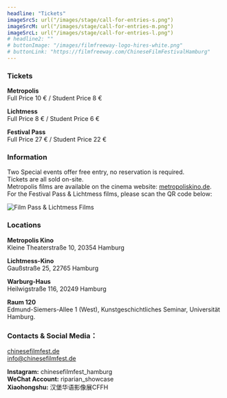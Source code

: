 ```yaml
---
headline: "Tickets"
imageSrcS: url("/images/stage/call-for-entries-s.png")
imageSrcM: url("/images/stage/call-for-entries-m.png")
imageSrcL: url("/images/stage/call-for-entries-l.png")
# headline2: ""
# buttonImage: "/images/filmfreeway-logo-hires-white.png"
# buttonLink: "https://filmfreeway.com/ChineseFilmFestivalHamburg"
---
```

### Tickets

**Metropolis**<br>
Full Price 10 €  / Student  Price 8 €

**Lichtmess**<br>
Full Price 8 € / Student  Price 6 € 

**Festival Pass**<br>
Full Price 27 € / Student Price 22 €

### Information

Two Special events offer free entry, no reservation is required.<br>
Tickets are all sold on-site.<br>
Metropolis films are available on the cinema website: <a href="https://metropoliskino.de" target="_blank">metropoliskino.de</a>.<br>
For the Festival Pass & Lichtmess films, please scan the QR code below:
<div class="downloads">
    <img src="/images/film-Pass.jpg" alt="Film Pass & Lichtmess Films" style="max-width: 250px; margin: 0;"/>
</div>


### Locations

**Metropolis Kino**<br>
Kleine Theaterstraße 10,
20354 Hamburg

**Lichtmess-Kino**<br>
Gaußstraße 25, 22765 Hamburg

**Warburg-Haus**<br>
Heilwigstraße 116, 20249 Hamburg

**Raum 120**<br>
Edmund-Siemers-Allee 1 (West), 
Kunstgeschichtliches Seminar, Universität Hamburg.

### Contacts & Social Media：
<a href="https://www.chinesefilmfest.de" target="_blank">chinesefilmfest.de</a><br>
info@chinesefilmfest.de

**Instagram:** chinesefilmfest_hamburg<br>
**WeChat Account:** riparian_showcase<br>
**Xiaohongshu:** 汉堡华语影像展CFFH
<!-- 
### Program Archive

<div class="downloads">
    <a href="/assets/program-chinese-film-2024.pdf" download title="Click to download the Program 2024">
        <img src="/images/2024-cover.jpg" alt="Program-chinese-film-2024" style="max-width: 250px"/>
        <div class="overlay">
            <div class="text">Download</div>
        </div>
    </a>
    <a href="/assets/program-chinese-film-2023.pdf" download title="Click to download the Program 2023">
        <img src="/images/2023-cover.jpg" alt="Program-chinese-film-2023" style="max-width: 250px"/>
        <div class="overlay">
            <div class="text">Download</div>
        </div>
    </a>
</div> -->